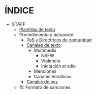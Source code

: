 # ÍNDICE
- STAFF
  - [Plantillas de texto](./Plantillas)
  - Procedimiento y actuación
    - [ToS y Directrices de comunidad](./Actuaci%C3%B3n/ToS%26CG/)
    - [Canales de texto](./Actuaci%C3%B3n/TextCH/)
      - Multimedia
        - NSFW
        - Violencia
        - Inictación al odio
      - Menciones
      - Canales temáticos
    - [Canales de voz](./Actuaci%C3%B3n/VoiceCH/)
  - 🏗️ Formato de sanciones